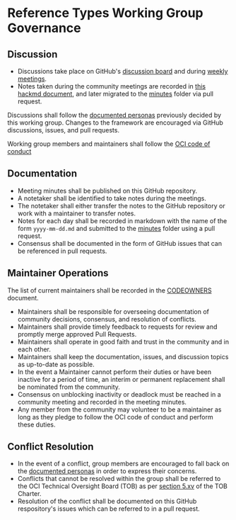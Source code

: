 # Reference Types Working Group Governance

## Discussion

- Discussions take place on GitHub's [discussion board](https://github.com/opencontainers/wg-reference-types/discussions) and during [weekly meetings](https://github.com/opencontainers/wg-reference-types/blob/main/README.md#meetings).
- Notes taken during the community meetings are recorded in [this hackmd document](https://hackmd.io/bGIxKAxPROi8KlwZMQioXQ), and later migrated to the [minutes](./minutes) folder via pull request.

Discussions shall follow the [documented personas](https://github.com/opencontainers/wg-reference-types/blob/main/docs/PERSONAS.md) previously decided by this working group. Changes to the framework are encouraged via GitHub discussions, issues, and pull requests.

Working group members and maintainers shall follow the [OCI code of conduct](https://github.com/opencontainers/.github/blob/master/CODE_OF_CONDUCT.md)

## Documentation

- Meeting minutes shall be published on this GitHub repository.
- A notetaker shall be identified to take notes during the meetings.
- The notetaker shall either transfer the notes to the GitHub repository or work with a maintainer to transfer notes.
- Notes for each day shall be recorded in markdown with the name of the form `yyyy-mm-dd.md` and submitted to the [minutes](./minutes) folder using a pull request.
- Consensus shall be documented in the form of GitHub issues that can be referenced in pull requests.

## Maintainer Operations

The list of current maintainers shall be recorded in the [CODEOWNERS](https://github.com/opencontainers/wg-reference-types/blob/main/CODEOWNERS) document.

- Maintainers shall be responsible for overseeing documentation of community decisions, consensus, and resolution of conflicts.
- Maintainers shall provide timely feedback to requests for review and promptly merge approved Pull Requests.
- Maintainers shall operate in good faith and trust in the community and in each other.
- Maintainers shall keep the documentation, issues, and discussion topics as up-to-date as possible.
- In the event a Maintainer cannot perform their duties or have been inactive for a period of time, an interim or permanent replacement shall be nominated from the community.
- Consensus on unblocking inactivity or deadlock must be reached in a community meeting and recorded in the meeting minutes.
- Any member from the community may volunteer to be a maintainer as long as they pledge to follow the OCI code of conduct and perform these duties.

## Conflict Resolution

- In the event of a conflict, group members are encouraged to fall back on the [documented personas](https://github.com/opencontainers/wg-reference-types/blob/main/docs/PERSONAS.md) in order to express their concerns.
- Conflicts that cannot be resolved within the group shall be referred to the OCI Technical Oversight Board (TOB) as per [section 5.xv](https://github.com/opencontainers/tob/blob/main/CHARTER.md#5-technical-developer-community) of the TOB Charter.
- Resolution of the conflict shall be documented on this GitHub respository's issues which can be referred to in a pull request.
